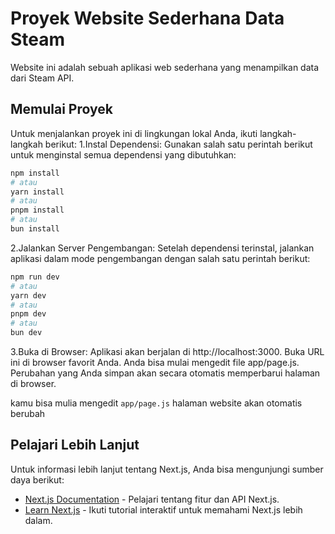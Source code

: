 # Proyek Website Sederhana Data Steam
Website ini adalah sebuah aplikasi web sederhana yang menampilkan data dari Steam API.

## Memulai Proyek
Untuk menjalankan proyek ini di lingkungan lokal Anda, ikuti langkah-langkah berikut:
1.Instal Dependensi:
Gunakan salah satu perintah berikut untuk menginstal semua dependensi yang dibutuhkan:

```bash
npm install
# atau
yarn install
# atau
pnpm install
# atau
bun install
```

2.Jalankan Server Pengembangan:
Setelah dependensi terinstal, jalankan aplikasi dalam mode pengembangan dengan salah satu perintah berikut:

```bash
npm run dev
# atau
yarn dev
# atau
pnpm dev
# atau
bun dev
```

3.Buka di Browser:
Aplikasi akan berjalan di http://localhost:3000. Buka URL ini di browser favorit Anda.
Anda bisa mulai mengedit file app/page.js. Perubahan yang Anda simpan akan secara otomatis memperbarui halaman di browser.

kamu bisa mulia mengedit `app/page.js` halaman website akan otomatis berubah

## Pelajari Lebih Lanjut
Untuk informasi lebih lanjut tentang Next.js, Anda bisa mengunjungi sumber daya berikut:

- [Next.js Documentation](https://nextjs.org/docs) - Pelajari tentang fitur dan API Next.js.
- [Learn Next.js](https://nextjs.org/learn) - Ikuti tutorial interaktif untuk memahami Next.js lebih dalam.



